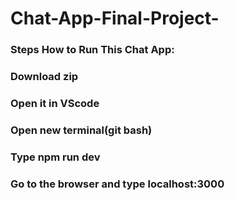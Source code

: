 # Chat-App-Final-Project-

### Steps How to Run This Chat App:
### Download zip
### Open it in VScode
### Open new terminal(git bash)
### Type npm run dev
### Go to the browser and type localhost:3000
